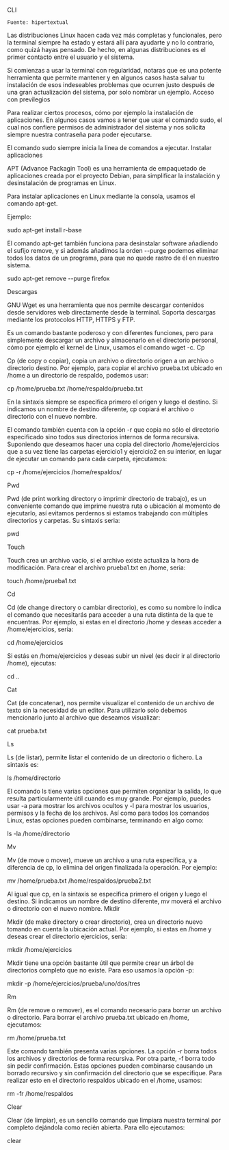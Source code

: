CLI

    Fuente: hipertextual

Las distribuciones Linux hacen cada vez más completas y funcionales, pero la terminal siempre ha estado y estará allí para ayudarte y no lo contrario, como quizá hayas pensado. De hecho, en algunas distribuciones es el primer contacto entre el usuario y el sistema.

Si comienzas a usar la terminal con regularidad, notaras que es una potente herramienta que permite mantener y en algunos casos hasta salvar tu instalación de esos indeseables problemas que ocurren justo después de una gran actualización del sistema, por solo nombrar un ejemplo.
Acceso con previlegios

Para realizar ciertos procesos, cómo por ejemplo la instalación de aplicaciones. En algunos casos vamos a tener que usar el comando sudo, el cual nos confiere permisos de administrador del sistema y nos solicita siempre nuestra contraseña para poder ejecutarse.

El comando sudo siempre inicia la linea de comandos a ejecutar.
Instalar aplicaciones

APT (Advance Packagin Tool) es una herramienta de empaquetado de aplicaciones creada por el proyecto Debian, para simplificar la instalación y desinstalación de programas en Linux.

Para instalar aplicaciones en Linux mediante la consola, usamos el comando apt-get.

Ejemplo:

sudo apt-get install r-base

El comando apt-get también funciona para desinstalar software añadiendo el sufijo remove, y si además añadimos la orden --purge podemos eliminar todos los datos de un programa, para que no quede rastro de él en nuestro sistema.

sudo apt-get remove --purge firefox

Descargas

GNU Wget es una herramienta que nos permite descargar contenidos desde servidores web directamente desde la terminal. Soporta descargas mediante los protocolos HTTP, HTTPS y FTP.

Es un comando bastante poderoso y con diferentes funciones, pero para simplemente descargar un archivo y almacenarlo en el directorio personal, cómo por ejemplo el kernel de Linux, usamos el comando wget -c.
Cp

Cp (de copy o copiar), copia un archivo o directorio origen a un archivo o directorio destino. Por ejemplo, para copiar el archivo prueba.txt ubicado en /home a un directorio de respaldo, podemos usar:

cp /home/prueba.txt /home/respaldo/prueba.txt

En la sintaxis siempre se especifica primero el origen y luego el destino. Si indicamos un nombre de destino diferente, cp copiará el archivo o directorio con el nuevo nombre.

El comando también cuenta con la opción -r que copia no sólo el directorio especificado sino todos sus directorios internos de forma recursiva. Suponiendo que deseamos hacer una copia del directorio /home/ejercicios que a su vez tiene las carpetas ejercicio1 y ejercicio2 en su interior, en lugar de ejecutar un comando para cada carpeta, ejecutamos:

cp -r /home/ejercicios /home/respaldos/

Pwd

Pwd (de print working directory o imprimir directorio de trabajo), es un conveniente comando que imprime nuestra ruta o ubicación al momento de ejecutarlo, así evitamos perdernos si estamos trabajando con múltiples directorios y carpetas. Su sintaxis seria:

pwd

Touch

Touch crea un archivo vacío, si el archivo existe actualiza la hora de modificación. Para crear el archivo prueba1.txt en /home, seria:

touch /home/prueba1.txt

Cd

Cd (de change directory o cambiar directorio), es como su nombre lo indica el comando que necesitarás para acceder a una ruta distinta de la que te encuentras. Por ejemplo, si estas en el directorio /home y deseas acceder a /home/ejercicios, seria:

cd /home/ejercicios

Si estás en /home/ejercicios y deseas subir un nivel (es decir ir al directorio /home), ejecutas:

cd ..


Cat

Cat (de concatenar), nos permite visualizar el contenido de un archivo de texto sin la necesidad de un editor. Para utilizarlo solo debemos mencionarlo junto al archivo que deseamos visualizar:

cat prueba.txt

Ls

Ls (de listar), permite listar el contenido de un directorio o fichero. La sintaxis es:

ls /home/directorio

El comando ls tiene varias opciones que permiten organizar la salida, lo que resulta particularmente útil cuando es muy grande. Por ejemplo, puedes usar -a para mostrar los archivos ocultos y -l para mostrar los usuarios, permisos y la fecha de los archivos. Así como para todos los comandos Linux, estas opciones pueden combinarse, terminando en algo como:

ls -la /home/directorio

Mv

Mv (de move o mover), mueve un archivo a una ruta específica, y a diferencia de cp, lo elimina del origen finalizada la operación. Por ejemplo:

mv /home/prueba.txt /home/respaldos/prueba2.txt

Al igual que cp, en la sintaxis se especifica primero el origen y luego el destino. Si indicamos un nombre de destino diferente, mv moverá el archivo o directorio con el nuevo nombre.
Mkdir

Mkdir (de make directory o crear directorio), crea un directorio nuevo tomando en cuenta la ubicación actual. Por ejemplo, si estas en /home y deseas crear el directorio ejercicios, sería:

mkdir /home/ejercicios

Mkdir tiene una opción bastante útil que permite crear un árbol de directorios completo que no existe. Para eso usamos la opción -p:

mkdir -p /home/ejercicios/prueba/uno/dos/tres

Rm

Rm (de remove o remover), es el comando necesario para borrar un archivo o directorio. Para borrar el archivo prueba.txt ubicado en /home, ejecutamos:

 rm /home/prueba.txt

Este comando también presenta varias opciones. La opción -r borra todos los archivos y directorios de forma recursiva. Por otra parte, -f borra todo sin pedir confirmación. Estas opciones pueden combinarse causando un borrado recursivo y sin confirmación del directorio que se especifique. Para realizar esto en el directorio respaldos ubicado en el /home, usamos:

rm -fr /home/respaldos

Clear

Clear (de limpiar), es un sencillo comando que limpiara nuestra terminal por completo dejándola como recién abierta. Para ello ejecutamos:

clear

